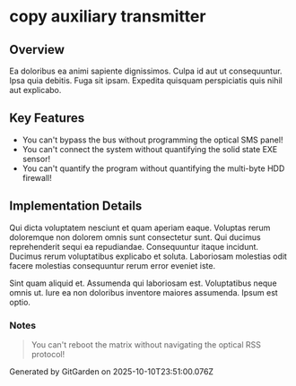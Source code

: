 # copy auxiliary transmitter

## Overview
Ea doloribus ea animi sapiente dignissimos. Culpa id aut ut consequuntur. Ipsa quia debitis. Fuga sit ipsam. Expedita quisquam perspiciatis quis nihil aut explicabo.

## Key Features
- You can't bypass the bus without programming the optical SMS panel!
- You can't connect the system without quantifying the solid state EXE sensor!
- You can't quantify the program without quantifying the multi-byte HDD firewall!

## Implementation Details
Qui dicta voluptatem nesciunt et quam aperiam eaque. Voluptas rerum doloremque non dolorem omnis sunt consectetur sunt. Qui ducimus reprehenderit sequi ea repudiandae. Consequuntur itaque incidunt. Ducimus rerum voluptatibus explicabo et soluta. Laboriosam molestias odit facere molestias consequuntur rerum error eveniet iste.
 Sint quam aliquid et. Assumenda qui laboriosam est. Voluptatibus neque omnis ut. Iure ea non doloribus inventore maiores assumenda. Ipsum est optio.

### Notes
> You can't reboot the matrix without navigating the optical RSS protocol!

Generated by GitGarden on 2025-10-10T23:51:00.076Z